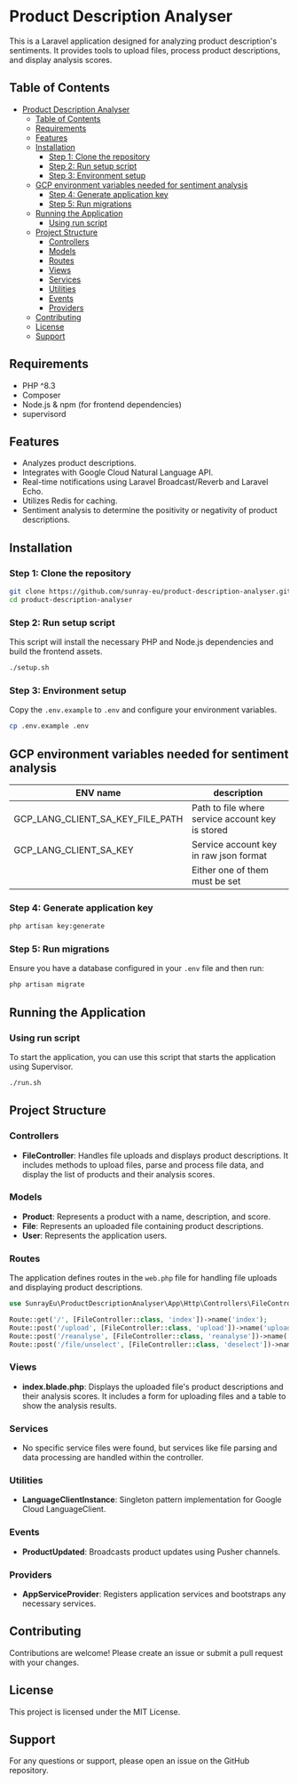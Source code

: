 # Product Description Analyser

This is a Laravel application designed for analyzing product description's sentiments. It provides tools to upload files, process product descriptions, and display analysis scores.

## Table of Contents

- [Product Description Analyser](#product-description-analyser)
  - [Table of Contents](#table-of-contents)
  - [Requirements](#requirements)
  - [Features](#features)
  - [Installation](#installation)
    - [Step 1: Clone the repository](#step-1-clone-the-repository)
    - [Step 2: Run setup script](#step-2-run-setup-script)
    - [Step 3: Environment setup](#step-3-environment-setup)
  - [GCP environment variables needed for sentiment analysis](#gcp-environment-variables-needed-for-sentiment-analysis)
    - [Step 4: Generate application key](#step-4-generate-application-key)
    - [Step 5: Run migrations](#step-5-run-migrations)
  - [Running the Application](#running-the-application)
    - [Using run script](#using-run-script)
  - [Project Structure](#project-structure)
    - [Controllers](#controllers)
    - [Models](#models)
    - [Routes](#routes)
    - [Views](#views)
    - [Services](#services)
    - [Utilities](#utilities)
    - [Events](#events)
    - [Providers](#providers)
  - [Contributing](#contributing)
  - [License](#license)
  - [Support](#support)

## Requirements

- PHP ^8.3
- Composer
- Node.js & npm (for frontend dependencies)
- supervisord

## Features

- Analyzes product descriptions.
- Integrates with Google Cloud Natural Language API.
- Real-time notifications using Laravel Broadcast/Reverb and Laravel Echo.
- Utilizes Redis for caching.
- Sentiment analysis to determine the positivity or negativity of product descriptions.

## Installation

### Step 1: Clone the repository

```sh
git clone https://github.com/sunray-eu/product-description-analyser.git
cd product-description-analyser
```

### Step 2: Run setup script

This script will install the necessary PHP and Node.js dependencies and build the frontend assets.

```sh
./setup.sh
```

### Step 3: Environment setup

Copy the `.env.example` to `.env` and configure your environment variables.

```sh
cp .env.example .env
```

## GCP environment variables needed for sentiment analysis
| ENV name                         | description                                      |
| -------------------------------- | ------------------------------------------------ |
| GCP_LANG_CLIENT_SA_KEY_FILE_PATH | Path to file where service account key is stored |
| GCP_LANG_CLIENT_SA_KEY           | Service account key in raw json format           |
|                                  | Either one of them must be set                   |

### Step 4: Generate application key

```sh
php artisan key:generate
```

### Step 5: Run migrations

Ensure you have a database configured in your `.env` file and then run:

```sh
php artisan migrate
```

## Running the Application

### Using run script

To start the application, you can use this script that starts the application using Supervisor.

```sh
./run.sh
```

## Project Structure

### Controllers

- **FileController**: Handles file uploads and displays product descriptions. It includes methods to upload files, parse and process file data, and display the list of products and their analysis scores.

### Models

- **Product**: Represents a product with a name, description, and score.
- **File**: Represents an uploaded file containing product descriptions.
- **User**: Represents the application users.

### Routes

The application defines routes in the `web.php` file for handling file uploads and displaying product descriptions.

```php
use SunrayEu\ProductDescriptionAnalyser\App\Http\Controllers\FileController;

Route::get('/', [FileController::class, 'index'])->name('index');
Route::post('/upload', [FileController::class, 'upload'])->name('upload');
Route::post('/reanalyse', [FileController::class, 'reanalyse'])->name('re-analyse');
Route::post('/file/unselect', [FileController::class, 'deselect'])->name('file-unselect');
```

### Views

- **index.blade.php**: Displays the uploaded file's product descriptions and their analysis scores. It includes a form for uploading files and a table to show the analysis results.

### Services

- No specific service files were found, but services like file parsing and data processing are handled within the controller.

### Utilities

- **LanguageClientInstance**: Singleton pattern implementation for Google Cloud LanguageClient.

### Events

- **ProductUpdated**: Broadcasts product updates using Pusher channels.

### Providers

- **AppServiceProvider**: Registers application services and bootstraps any necessary services.

## Contributing

Contributions are welcome! Please create an issue or submit a pull request with your changes.

## License

This project is licensed under the MIT License.

## Support

For any questions or support, please open an issue on the GitHub repository.
